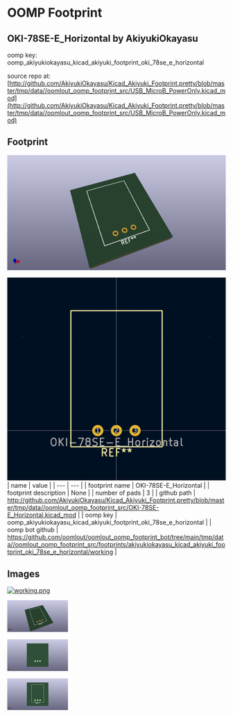 # OOMP Footprint  
## OKI-78SE-E_Horizontal  by AkiyukiOkayasu  
  
oomp key: oomp_akiyukiokayasu_kicad_akiyuki_footprint_oki_78se_e_horizontal  
  
source repo at: [http://github.com/AkiyukiOkayasu/Kicad_Akiyuki_Footprint.pretty/blob/master/tmp/data//oomlout_oomp_footprint_src/USB_MicroB_PowerOnly.kicad_mod](http://github.com/AkiyukiOkayasu/Kicad_Akiyuki_Footprint.pretty/blob/master/tmp/data//oomlout_oomp_footprint_src/USB_MicroB_PowerOnly.kicad_mod)  
## Footprint  
  
[![working_kicad_pcb_3d.png](working_kicad_pcb_3d_600.png)](working_kicad_pcb_3d.png)  
  
[![working.png](working_600.png)](working.png)  
| name | value | 
| --- | --- | 
| footprint name | OKI-78SE-E_Horizontal | 
| footprint description | None | 
| number of pads | 3 | 
| github path | http://github.com/AkiyukiOkayasu/Kicad_Akiyuki_Footprint.pretty/blob/master/tmp/data//oomlout_oomp_footprint_src/OKI-78SE-E_Horizontal.kicad_mod | 
| oomp key | oomp_akiyukiokayasu_kicad_akiyuki_footprint_oki_78se_e_horizontal | 
| oomp bot github | https://github.com/oomlout/oomlout_oomp_footprint_bot/tree/main/tmp/data//oomlout_oomp_footprint_src/footprints/akiyukiokayasu_kicad_akiyuki_footprint_oki_78se_e_horizontal/working | 
## Images  
  
[![working.png](working_140.png)](working.png)  
  
[![working_kicad_pcb_3d.png](working_kicad_pcb_3d_140.png)](working_kicad_pcb_3d.png)  
  
[![working_kicad_pcb_3d_back.png](working_kicad_pcb_3d_back_140.png)](working_kicad_pcb_3d_back.png)  
  
[![working_kicad_pcb_3d_front.png](working_kicad_pcb_3d_front_140.png)](working_kicad_pcb_3d_front.png)  
